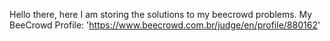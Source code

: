 Hello there, here I am storing the solutions to my beecrowd problems.
My BeeCrowd Profile: 'https://www.beecrowd.com.br/judge/en/profile/880162'
